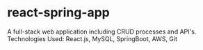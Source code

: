 # react-spring-app
A full-stack web application including CRUD processes and API's. 
Technologies Used: React.js, MySQL, SpringBoot, AWS, Git
